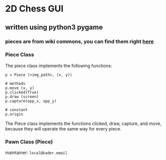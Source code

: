 # 2D Chess GUI 

## written using python3 pygame

### pieces are from wiki commons, you can find them right [here](https://commons.wikimedia.org/wiki/Category:PNG_chess_pieces/Standard_transparent)

### Piece Class

The piece class implements the following functions:
```
p = Piece (<img_path>, (x, y))

# methods
p.move (x, y)
p.clicked(True)
p.draw (screen)
p.capture(opp_x, opp_y)

# constant
p.origin

```
The Piece class implements the functions clicked, draw, capture, and move, because they will operate the same way for every piece.


### Pawn Class (Piece)



maintainer: ```local@kader.email```
